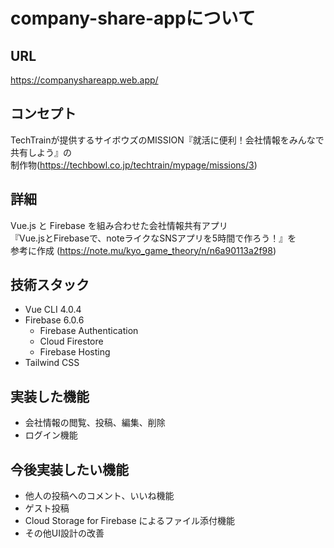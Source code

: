 # company-share-appについて

## URL
https://companyshareapp.web.app/

## コンセプト
TechTrainが提供するサイボウズのMISSION『就活に便利！会社情報をみんなで共有しよう』の  
制作物(https://techbowl.co.jp/techtrain/mypage/missions/3)

## 詳細
Vue.js と Firebase を組み合わせた会社情報共有アプリ  
『Vue.jsとFirebaseで、noteライクなSNSアプリを5時間で作ろう！』を  
参考に作成 (https://note.mu/kyo_game_theory/n/n6a90113a2f98)

## 技術スタック
- Vue CLI 4.0.4
- Firebase 6.0.6
  - Firebase Authentication
  - Cloud Firestore
  - Firebase Hosting
- Tailwind CSS

## 実装した機能
- 会社情報の閲覧、投稿、編集、削除
- ログイン機能

## 今後実装したい機能
- 他人の投稿へのコメント、いいね機能
- ゲスト投稿
- Cloud Storage for Firebase によるファイル添付機能
- その他UI設計の改善